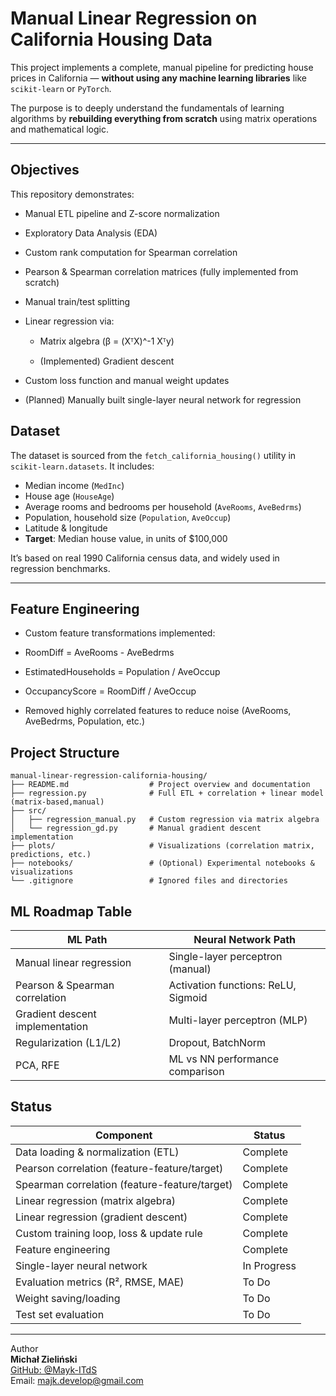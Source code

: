 #  Manual Linear Regression on California Housing Data

This project implements a complete, manual pipeline for predicting house prices in California — **without using any machine learning libraries** like `scikit-learn` or `PyTorch`.

The purpose is to deeply understand the fundamentals of learning algorithms by **rebuilding everything from scratch** using matrix operations and mathematical logic.

---

## Objectives

This repository demonstrates:

- Manual ETL pipeline and Z-score normalization
-  Exploratory Data Analysis (EDA)
- Custom rank computation for Spearman correlation

- Pearson & Spearman correlation matrices (fully implemented from scratch)

- Manual train/test splitting

- Linear regression via:

  - Matrix algebra (β = (XᵀX)^-1 Xᵀy)

   - (Implemented) Gradient descent

- Custom loss function and manual weight updates

- (Planned) Manually built single-layer neural network for regression


## Dataset

The dataset is sourced from the `fetch_california_housing()` utility in `scikit-learn.datasets`. It includes:

- Median income (`MedInc`)
- House age (`HouseAge`)
- Average rooms and bedrooms per household (`AveRooms`, `AveBedrms`)
- Population, household size (`Population`, `AveOccup`)
- Latitude & longitude
- **Target**: Median house value, in units of \$100,000

It’s based on real 1990 California census data, and widely used in regression benchmarks.

---
## Feature Engineering
- Custom feature transformations implemented:

- RoomDiff = AveRooms - AveBedrms

- EstimatedHouseholds = Population / AveOccup

- OccupancyScore = RoomDiff / AveOccup

- Removed highly correlated features to reduce noise (AveRooms, AveBedrms, Population, etc.)
##  Project Structure

```plaintext
manual-linear-regression-california-housing/
├── README.md                  # Project overview and documentation
├── regression.py              # Full ETL + correlation + linear model (matrix-based,manual)
├── src/
│   ├── regression_manual.py   # Custom regression via matrix algebra
│   └── regression_gd.py       # Manual gradient descent implementation 
├── plots/                     # Visualizations (correlation matrix, predictions, etc.)
├── notebooks/                 # (Optional) Experimental notebooks & visualizations
└── .gitignore                 # Ignored files and directories
```

##  ML Roadmap Table

| ML Path                         | Neural Network Path |
|---------------------------------|----------------|
| Manual linear regression        |   Single-layer perceptron (manual)            |
| Pearson & Spearman correlation  |  Activation functions: ReLU, Sigmoid |
| Gradient descent implementation |  Multi-layer perceptron (MLP) |
| Regularization (L1/L2)          |  Dropout, BatchNorm |
| PCA, RFE                        |  ML vs NN performance comparison |

## Status
| Component                                     | Status |
| --------------------------------------------- | ------ |
| Data loading & normalization (ETL)            |  Complete |
| Pearson correlation (feature-feature/target)  | Complete |
| Spearman correlation (feature-feature/target) | Complete |
| Linear regression (matrix algebra)            | Complete |
| Linear regression (gradient descent)          | Complete |
| Custom training loop, loss & update rule      | Complete |
| Feature engineering                           | Complete |
| Single-layer neural network                   | In Progress |
| Evaluation metrics (R², RMSE, MAE)            | To Do |
| Weight saving/loading                         | To Do |
| Test set evaluation                           | To Do |
---

Author  
**Michał Zieliński**  
[GitHub: @Mayk-ITdS](https://github.com/Mayk-ITdS)  
Email: majk.develop@gmail.com  <!-- (replace with your real one if you want) -->
